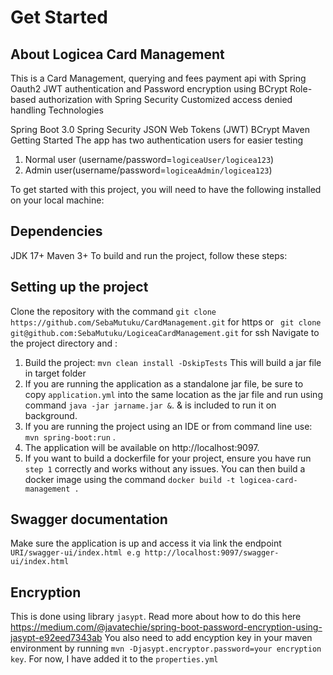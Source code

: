 # Get Started


## About Logicea Card Management 
This is a Card Management, querying and fees payment api with Spring Oauth2 JWT authentication and Password encryption using BCrypt Role-based authorization with Spring Security Customized access denied handling Technologies

Spring Boot 3.0 Spring Security JSON Web Tokens (JWT) BCrypt Maven Getting Started
The app has two authentication users for easier testing
1. Normal user (username/password=```logiceaUser/logicea123```)
2. Admin user(username/password=```logiceaAdmin/logicea123```) 

To get started with this project, you will need to have the following installed on your local machine:

## Dependencies
JDK 17+ Maven 3+ To build and run the project, follow these steps:

## Setting up the project
Clone the repository with the command `git clone https://github.com/SebaMutuku/CardManagement.git` for https or ` git clone git@github.com:SebaMutuku/LogiceaCardManagement.git` for ssh
Navigate to the project directory and :
1. Build the project: `mvn clean install -DskipTests` This will build a jar file in target folder
2. If you are running the application as a standalone jar file, be sure to copy `application.yml` into the same location as the jar file and run using command `java -jar jarname.jar &`. & is included to run it on background.
3. If you are running the project using an IDE or from command line use: `mvn spring-boot:run` .
4. The application will be available on http://localhost:9097.
5. If you want to build a dockerfile for your project, ensure you have run `step 1` correctly and works without any issues. You can then build a docker image using the command `docker build -t logicea-card-management .`

## Swagger documentation
Make sure the application is up and access it via link the endpoint `URI/swagger-ui/index.html e.g http://localhost:9097/swagger-ui/index.html`

## Encryption
This is done using library ```jasypt```. Read more about how to do this here https://medium.com/@javatechie/spring-boot-password-encryption-using-jasypt-e92eed7343ab
You also need to add encyption key in your maven environment by running `mvn -Djasypt.encryptor.password=your encryption key`. For now, I have added it to the ```properties.yml```

